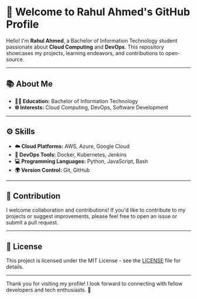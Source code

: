 # 👋 Welcome to Rahul Ahmed's GitHub Profile

Hello! I'm **Rahul Ahmed**, a Bachelor of Information Technology student passionate about **Cloud Computing** and **DevOps**. This repository showcases my projects, learning endeavors, and contributions to open-source.

---

## 📚 About Me

- **👨‍🎓 Education:** Bachelor of Information Technology
- **🌐 Interests:** Cloud Computing, DevOps, Software Development

---

## ⚙️ Skills

- **☁️ Cloud Platforms:** AWS, Azure, Google Cloud
- **🔧 DevOps Tools:** Docker, Kubernetes, Jenkins
- **💻 Programming Languages:** Python, JavaScript, Bash
- **🌍 Version Control:** Git, GitHub

---

## 🤝 Contribution

I welcome collaboration and contributions! If you'd like to contribute to my projects or suggest improvements, please feel free to open an issue or submit a pull request.

---

## 📝 License

This project is licensed under the MIT License - see the [LICENSE](LICENSE) file for details.

---

Thank you for visiting my profile! I look forward to connecting with fellow developers and tech enthusiasts. 🚀
